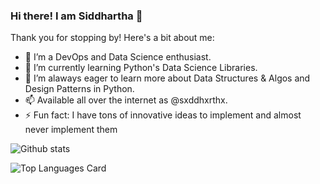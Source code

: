 ### Hi there! I am Siddhartha 👋 
Thank you for stopping by! Here's a bit about me:

- 🔭 I’m a DevOps and Data Science enthusiast.
- 📝 I’m currently learning Python's Data Science Libraries.
- 🤔 I’m alaways eager to learn more about Data Structures & Algos and Design Patterns in Python.
- 📫 Available all over the internet as @sxddhxrthx.
- ⚡ Fun fact: I have tons of innovative ideas to implement and almost never implement them 


![Github stats](https://github-readme-stats.vercel.app/api?username=sxddhxrthx&theme=dracula&show_icons=true&count_private=true)

![Top Languages Card](https://github-readme-stats.vercel.app/api/top-langs/?username=sxddhxrthx)

